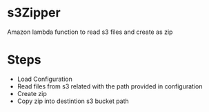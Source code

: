 # s3Zipper
Amazon lambda function to read s3 files and create as zip


# Steps

 - Load Configuration
 - Read files from s3 related with the path provided in configuration
 - Create zip
 - Copy zip into destintion s3 bucket path
